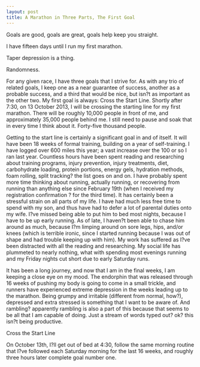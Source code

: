```yaml
---
layout: post
title: A Marathon in Three Parts, The First Goal
---
```


Goals are good, goals are great, goals help keep you straight.

I have fifteen days until I run my first marathon.

Taper depression is a thing.

Randomness.

For any given race, I have three goals that I strive for.  As with any trio of related goals, I keep one as a near guarantee of success, another as a probable success, and a third that would be nice, but isn?t as important as the other two.  My first goal is always: Cross the Start Line.  Shortly after 7:30, on 13 October 2013, I will be crossing the starting line for my first marathon.  There will be roughly 10,000 people in front of me, and approximately 35,000 people behind me.  I still need to pause and soak that in every time I think about it. Forty-five thousand people.

Getting to the start line is certainly a significant goal in and of itself.  It will have been 18 weeks of formal training, building on a year of self-training.  I have logged over 600 miles this year; a vast increase over the 100 or so I ran last year.  Countless hours have been spent reading and researching about training programs, injury prevention, injury treatments, diet, carbohydrate loading, protein portions, energy gels, hydration methods, foam rolling, split tracking? the list goes on and on.  I have probably spent more time thinking about running, actually running, or recovering from running than anything else since February 19th (when I received my registration confirmation ? for the third time).  It has certainly been a stressful strain on all parts of my life.  I have had much less free time to spend with my son, and thus have had to defer a lot of parental duties onto my wife.  I?ve missed being able to put him to bed most nights, because I have to be up early running.  As of late, I haven?t been able to chase him around as much, because I?m limping around on sore legs, hips, and/or knees (which is terrible ironic, since I started running because I was out of shape and had trouble keeping up with him).  My work has suffered as I?ve been distracted with all the reading and researching.  My social life has plummeted to nearly nothing, what with spending most evenings running and my Friday nights cut short due to early Saturday runs.

It has been a long journey, and now that I am in the final weeks, I am keeping a close eye on my mood.  The endorphin that was released through 16 weeks of pushing my body is going to come in a small trickle, and runners have experienced extreme depression in the weeks leading up to the marathon.  Being grumpy and irritable (different from normal, how?), depressed and extra stressed is something that I want to be aware of.  And rambling? apparently rambling is also a part of this because that seems to be all that I am capable of doing.  Just a stream of words typed out? ok? this isn?t being productive.

Cross the Start Line

On October 13th, I?ll get out of bed at 4:30, follow the same morning routine that I?ve followed each Saturday morning for the last 16 weeks, and roughly three hours later complete goal number one.
